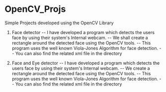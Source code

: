 # OpenCV_Projs
Simple Projects developed using the OpenCV Library
1. Face detector
  -- I have developed a program which detects the users face by using their system's Internal webcam.
  -- We shall create a rectangle around the detected face using the OpenCV tools.
  -- This program uses the well known Viola-Jones Algorithm for face detection.
  -- You can also find the related xml file in the directory

2. Face and Eye detector
  -- I have developed a program which detects the users face by using their system's Internal webcam.
  -- We create a rectangle around the detected face using the OpenCV tools.
  -- This program uses the well known Viola-Jones Algorithm for face detection.
  -- You can also find the related xml file in the directory
